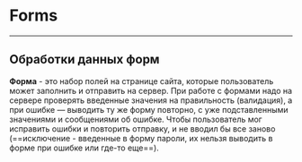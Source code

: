# Forms
***
## Обработки данных форм
**Форма** - это набор полей на странице сайта, которые пользователь может заполнить и отправить на сервер.
При работе с формами надо на сервере проверять введенные значения на правильность (валидация), а при ошибке — выводить ту же форму повторно, с уже подставленными значениями и сообщениями об ошибке. Чтобы пользователь мог исправить ошибки и повторить отправку, и не вводил бы все заново (==исключение - введенные в форму пароли, их нельзя выводить в форме при ошибке или где-то еще==).
